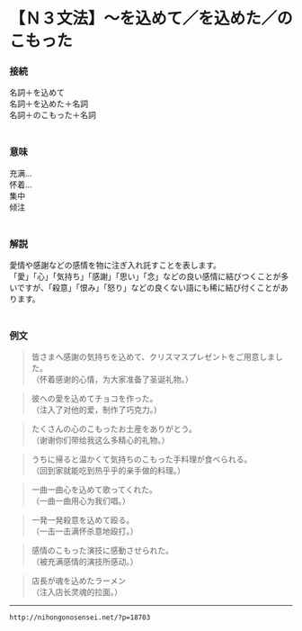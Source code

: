 # 【Ｎ３文法】～を込めて／を込めた／のこもった


### 接続

名詞＋を込めて  
名詞＋を込めた＋名詞  
名詞＋のこもった＋名詞  
　

### 意味

充满…  
怀着…  
集中  
倾注  
　

### 解説

愛情や感謝などの感情を物に注ぎ入れ託すことを表します。  
「愛」「心」「気持ち」「感謝」「思い」「念」などの良い感情に結びつくことが多いですが、「殺意」「恨み」「怒り」などの良くない語にも稀に結び付くことがあります。  
　

### 例文

>皆さまへ感謝の気持ちを込めて、クリスマスプレゼントをご用意しました。  
（怀着感谢的心情，为大家准备了圣诞礼物。）  

>彼への愛を込めてチョコを作った。  
（注入了对他的爱，制作了巧克力。）  

>たくさんの心のこもったお土産をありがとう。  
（谢谢你们带给我这么多精心的礼物。）  

>うちに帰ると温かくて気持ちのこもった手料理が食べられる。  
（回到家就能吃到热乎乎的亲手做的料理。）  

>一曲一曲心を込めて歌ってくれた。  
（一曲一曲用心为我们唱。）  

>一発一発殺意を込めて殴る。  
（一击一击满怀杀意地殴打。）  

>感情のこもった演技に感動させられた。  
（被充满感情的演技所感动。）  

>店長が魂を込めたラーメン  
（注入店长灵魂的拉面。）

---
`http://nihongonosensei.net/?p=18703`